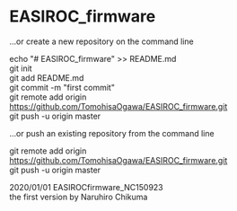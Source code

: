# EASIROC_firmware

…or create a new repository on the command line  

echo "# EASIROC_firmware" >> README.md  
git init  
git add README.md  
git commit -m "first commit"  
git remote add origin https://github.com/TomohisaOgawa/EASIROC_firmware.git  
git push -u origin master  

…or push an existing repository from the command line  

git remote add origin https://github.com/TomohisaOgawa/EASIROC_firmware.git  
git push -u origin master  

2020/01/01 EASIROCfirmware_NC150923  
the first version by Naruhiro Chikuma  
